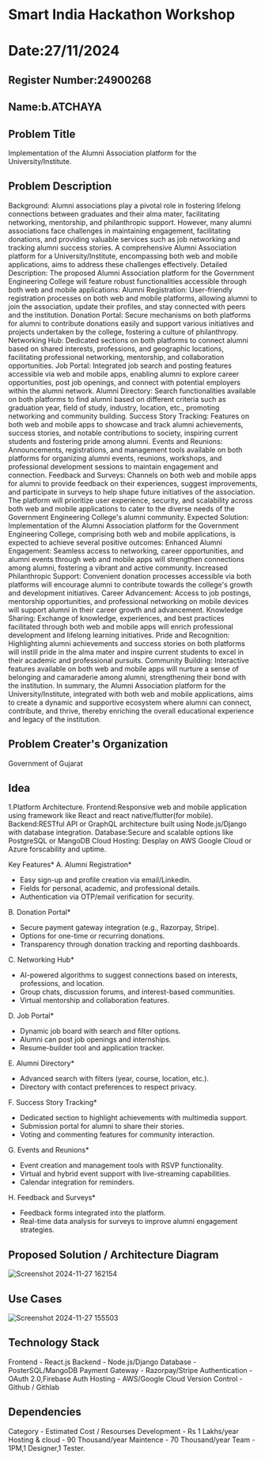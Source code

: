 # Smart India Hackathon Workshop
# Date:27/11/2024
## Register Number:24900268
## Name:b.ATCHAYA
## Problem Title
Implementation of the Alumni Association platform for the University/Institute.
## Problem Description
Background: Alumni associations play a pivotal role in fostering lifelong connections between graduates and their alma mater, facilitating networking, mentorship, and philanthropic support. However, many alumni associations face challenges in maintaining engagement, facilitating donations, and providing valuable services such as job networking and tracking alumni success stories. A comprehensive Alumni Association platform for a University/Institute, encompassing both web and mobile applications, aims to address these challenges effectively. Detailed Description: The proposed Alumni Association platform for the Government Engineering College will feature robust functionalities accessible through both web and mobile applications: Alumni Registration: User-friendly registration processes on both web and mobile platforms, allowing alumni to join the association, update their profiles, and stay connected with peers and the institution. Donation Portal: Secure mechanisms on both platforms for alumni to contribute donations easily and support various initiatives and projects undertaken by the college, fostering a culture of philanthropy. Networking Hub: Dedicated sections on both platforms to connect alumni based on shared interests, professions, and geographic locations, facilitating professional networking, mentorship, and collaboration opportunities. Job Portal: Integrated job search and posting features accessible via web and mobile apps, enabling alumni to explore career opportunities, post job openings, and connect with potential employers within the alumni network. Alumni Directory: Search functionalities available on both platforms to find alumni based on different criteria such as graduation year, field of study, industry, location, etc., promoting networking and community building. Success Story Tracking: Features on both web and mobile apps to showcase and track alumni achievements, success stories, and notable contributions to society, inspiring current students and fostering pride among alumni. Events and Reunions: Announcements, registrations, and management tools available on both platforms for organizing alumni events, reunions, workshops, and professional development sessions to maintain engagement and connection. Feedback and Surveys: Channels on both web and mobile apps for alumni to provide feedback on their experiences, suggest improvements, and participate in surveys to help shape future initiatives of the association. The platform will prioritize user experience, security, and scalability across both web and mobile applications to cater to the diverse needs of the Government Engineering College's alumni community. Expected Solution: Implementation of the Alumni Association platform for the Government Engineering College, comprising both web and mobile applications, is expected to achieve several positive outcomes: Enhanced Alumni Engagement: Seamless access to networking, career opportunities, and alumni events through web and mobile apps will strengthen connections among alumni, fostering a vibrant and active community. Increased Philanthropic Support: Convenient donation processes accessible via both platforms will encourage alumni to contribute towards the college's growth and development initiatives. Career Advancement: Access to job postings, mentorship opportunities, and professional networking on mobile devices will support alumni in their career growth and advancement. Knowledge Sharing: Exchange of knowledge, experiences, and best practices facilitated through both web and mobile apps will enrich professional development and lifelong learning initiatives. Pride and Recognition: Highlighting alumni achievements and success stories on both platforms will instill pride in the alma mater and inspire current students to excel in their academic and professional pursuits. Community Building: Interactive features available on both web and mobile apps will nurture a sense of belonging and camaraderie among alumni, strengthening their bond with the institution. In summary, the Alumni Association platform for the University/Institute, integrated with both web and mobile applications, aims to create a dynamic and supportive ecosystem where alumni can connect, contribute, and thrive, thereby enriching the overall educational experience and legacy of the institution.
## Problem Creater's Organization
Government of Gujarat

## Idea
1.Platform Architecture.
Frontend:Responsive web and mobile application using framework like React and react native/flutter(for mobile).
Backend:RESTful API or GraphQL architecture built using Node.js/Django with database integration.
Database:Secure and scalable options like PostgreSQL or MangoDB
Cloud Hosting: Desplay on AWS Google Cloud or Azure forscability and uptime.

Key Features*
A. Alumni Registration*
- Easy sign-up and profile creation via email/LinkedIn.  
- Fields for personal, academic, and professional details.  
- Authentication via OTP/email verification for security.  

B. Donation Portal*
- Secure payment gateway integration (e.g., Razorpay, Stripe).  
- Options for one-time or recurring donations.  
- Transparency through donation tracking and reporting dashboards.  

C. Networking Hub*
- AI-powered algorithms to suggest connections based on interests, professions, and location.  
- Group chats, discussion forums, and interest-based communities.  
- Virtual mentorship and collaboration features.  

D. Job Portal*
- Dynamic job board with search and filter options.  
- Alumni can post job openings and internships.  
- Resume-builder tool and application tracker.

E. Alumni Directory*
- Advanced search with filters (year, course, location, etc.).  
- Directory with contact preferences to respect privacy.  

F. Success Story Tracking*
- Dedicated section to highlight achievements with multimedia support.  
- Submission portal for alumni to share their stories.  
- Voting and commenting features for community interaction.  

G. Events and Reunions*
- Event creation and management tools with RSVP functionality.  
- Virtual and hybrid event support with live-streaming capabilities.  
- Calendar integration for reminders.  

H. Feedback and Surveys*
- Feedback forms integrated into the platform.  
- Real-time data analysis for surveys to improve alumni engagement strategies.  
  


## Proposed Solution / Architecture Diagram
![Screenshot 2024-11-27 162154](https://github.com/user-attachments/assets/33ac2da8-2649-400b-98eb-f0e9c500cc0f)


## Use Cases
![Screenshot 2024-11-27 155503](https://github.com/user-attachments/assets/3597f8db-4e6f-46e9-a5fa-459ce4ed5570)


## Technology Stack
Frontend  -  React.js
Backend   -  Node.js/Django
Database  -  PosterSQL/MangoDB
Payment Gateway - Razorpay/Stripe
Authentication - OAuth 2.0,Firebase Auth
Hosting   - AWS/Google Cloud
Version Control - Github / Githlab

## Dependencies
Category - Estimated Cost / Resourses
Development - Rs 1 Lakhs/year
Hosting & cloud - 90 Thousand/year
Maintence - 70 Thousand/year
Team - 1PM,1 Designer,1 Tester.

